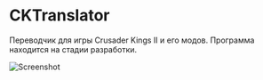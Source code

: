 # CKTranslator
Переводчик для игры Crusader Kings II и его модов. Программа находится на стадии разработки.

![Screenshot](https://i.postimg.cc/2jFpdbJj/image-2020-10-14-222733.png) 
